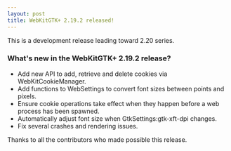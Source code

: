 ```yaml
---
layout: post
title: WebKitGTK+ 2.19.2 released!
---
```


This is a development release leading toward 2.20 series.

### What's new in the WebKitGTK+ 2.19.2 release?

 - Add new API to add, retrieve and delete cookies via WebKitCookieManager.
 - Add functions to WebSettings to convert font sizes between points and pixels.
 - Ensure cookie operations take effect when they happen before a web process has been spawned.
 - Automatically adjust font size when GtkSettings:gtk-xft-dpi changes.
 - Fix several crashes and rendering issues.

Thanks to all the contributors who made possible this release.
